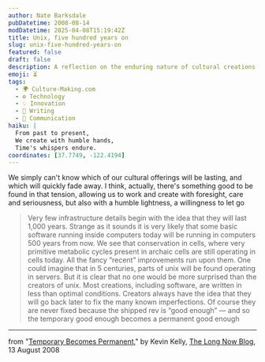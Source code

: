 ```yaml
---
author: Nate Barksdale
pubDatetime: 2008-08-14
modDatetime: 2025-04-08T15:19:42Z
title: Unix, five hundred years on
slug: unix-five-hundred-years-on
featured: false
draft: false
description: A reflection on the enduring nature of cultural creations and the unexpected permanence of what was once deemed temporary.
emoji: ⏳
tags:
  - 🌍 Culture-Making.com
  - ⚙️ Technology
  - 💡 Innovation
  - 📝 Writing
  - 💬 Communication
haiku: |
  From past to present,  
  We create with humble hands,  
  Time's whispers endure.
coordinates: [37.7749, -122.4194]
---
```


We simply can't know which of our cultural offerings will be lasting, and which will quickly fade away. I think, actually, there's something good to be found in that tension, allowing us to work and create with foresight, care and seriousness, but also with a humble lightness, a willingness to let go

> Very few infrastructure details begin with the idea that they will last 1,000 years. Strange as it sounds it is very likely that some basic software running inside computers today will be running in computers 500 years from now. We see that conservation in cells, where very primitive metabolic cycles present in archaic cells are still operating in cells today. All the fancy “recent” improvements run upon them. One could imagine that in 5 centuries, parts of unix will be found operating in servers. But it is clear that no one would be more surprised than the creators of unix. Most creations, including software, are written in less than optimal conditions. Creators always have the idea that they will go back later to fix the many known imperfections. Of course they are never fixed because the shipped rev is “good enough” — and so the temporary good enough becomes a permanent good enough

---

from "[Temporary Becomes Permanent](http://blog.longnow.org/2008/08/13/temporary-becomes-permanent/)," by Kevin Kelly, [The Long Now Blog](http://blog.longnow.org/2008/08/13/temporary-becomes-permanent/), 13 August 2008
